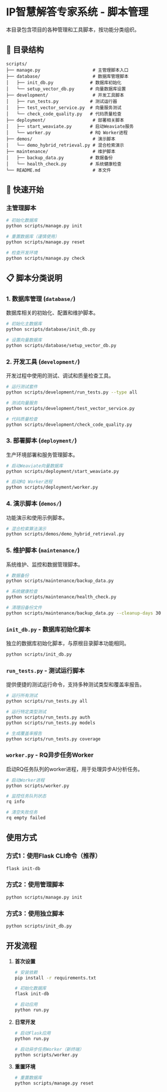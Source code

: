 # IP智慧解答专家系统 - 脚本管理

本目录包含项目的各种管理和工具脚本，按功能分类组织。

## 📁 目录结构

```
scripts/
├── manage.py                    # 主管理脚本入口
├── database/                    # 数据库管理脚本
│   ├── init_db.py              # 数据库初始化
│   └── setup_vector_db.py      # 向量数据库设置
├── development/                 # 开发工具脚本
│   ├── run_tests.py            # 测试运行器
│   ├── test_vector_service.py  # 向量服务测试
│   └── check_code_quality.py   # 代码质量检查
├── deployment/                  # 部署相关脚本
│   ├── start_weaviate.py       # 启动Weaviate服务
│   └── worker.py               # RQ Worker进程
├── demos/                       # 演示脚本
│   └── demo_hybrid_retrieval.py # 混合检索演示
├── maintenance/                 # 维护脚本
│   ├── backup_data.py          # 数据备份
│   └── health_check.py         # 系统健康检查
└── README.md                    # 本文件
```

## 🚀 快速开始

### 主管理脚本
```bash
# 初始化数据库
python scripts/manage.py init

# 重置数据库（谨慎使用）
python scripts/manage.py reset

# 检查开发环境
python scripts/manage.py check
```

## 📋 脚本分类说明

### 1. 数据库管理 (`database/`)
数据库相关的初始化、配置和维护脚本。

```bash
# 初始化主数据库
python scripts/database/init_db.py

# 设置向量数据库
python scripts/database/setup_vector_db.py
```

### 2. 开发工具 (`development/`)
开发过程中使用的测试、调试和质量检查工具。

```bash
# 运行测试套件
python scripts/development/run_tests.py --type all

# 测试向量服务
python scripts/development/test_vector_service.py

# 代码质量检查
python scripts/development/check_code_quality.py
```

### 3. 部署脚本 (`deployment/`)
生产环境部署和服务管理脚本。

```bash
# 启动Weaviate向量数据库
python scripts/deployment/start_weaviate.py

# 启动RQ Worker进程
python scripts/deployment/worker.py
```

### 4. 演示脚本 (`demos/`)
功能演示和使用示例脚本。

```bash
# 混合检索算法演示
python scripts/demos/demo_hybrid_retrieval.py
```

### 5. 维护脚本 (`maintenance/`)
系统维护、监控和数据管理脚本。

```bash
# 数据备份
python scripts/maintenance/backup_data.py

# 系统健康检查
python scripts/maintenance/health_check.py

# 清理旧备份文件
python scripts/maintenance/backup_data.py --cleanup-days 30
```

### `init_db.py` - 数据库初始化脚本
独立的数据库初始化脚本，与原根目录脚本功能相同。

```bash
python scripts/init_db.py
```

### `run_tests.py` - 测试运行脚本
提供便捷的测试运行命令，支持多种测试类型和覆盖率报告。

```bash
# 运行所有测试
python scripts/run_tests.py all

# 运行特定类型测试
python scripts/run_tests.py auth
python scripts/run_tests.py models

# 生成覆盖率报告
python scripts/run_tests.py coverage
```

### `worker.py` - RQ异步任务Worker
启动RQ任务队列的worker进程，用于处理异步AI分析任务。

```bash
# 启动Worker进程
python scripts/worker.py

# 监控任务队列状态
rq info

# 清空失败任务
rq empty failed
```

## 使用方式

### 方式1：使用Flask CLI命令（推荐）
```bash
flask init-db
```

### 方式2：使用管理脚本
```bash
python scripts/manage.py init
```

### 方式3：使用独立脚本
```bash
python scripts/init_db.py
```

## 开发流程

1. **首次设置**
   ```bash
   # 安装依赖
   pip install -r requirements.txt
   
   # 初始化数据库
   flask init-db
   
   # 启动应用
   python run.py
   ```

2. **日常开发**
   ```bash
   # 启动Flask应用
   python run.py

   # 启动异步任务Worker（新终端）
   python scripts/worker.py
   ```

3. **重置环境**
   ```bash
   # 重置数据库
   python scripts/manage.py reset
   ```
